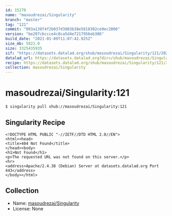 ```yaml
---
id: 15270
name: "masoudrezai/Singularity"
branch: "master"
tag: "121"
commit: "093a138f4f2b037d3883b38e5818302ce9ec2006"
version: "be207cbccce4c8ca5d4e7217956eb386"
build_date: "2021-01-09T11:07:42.925Z"
size_mb: 5822.0
size: 3325435935
sif: "https://datasets.datalad.org/shub/masoudrezai/Singularity/121/2021-01-09-093a138f-be207cbc/be207cbccce4c8ca5d4e7217956eb386.sif"
datalad_url: https://datasets.datalad.org?dir=/shub/masoudrezai/Singularity/121/2021-01-09-093a138f-be207cbc/
recipe: https://datasets.datalad.org/shub/masoudrezai/Singularity/121/2021-01-09-093a138f-be207cbc/Singularity
collection: masoudrezai/Singularity
---
```


# masoudrezai/Singularity:121

```bash
$ singularity pull shub://masoudrezai/Singularity:121
```

## Singularity Recipe

```singularity
<!DOCTYPE HTML PUBLIC "-//IETF//DTD HTML 2.0//EN">
<html><head>
<title>404 Not Found</title>
</head><body>
<h1>Not Found</h1>
<p>The requested URL was not found on this server.</p>
<hr>
<address>Apache/2.4.38 (Debian) Server at datasets.datalad.org Port 443</address>
</body></html>
```

## Collection

 - Name: [masoudrezai/Singularity](https://github.com/masoudrezai/Singularity)
 - License: None

